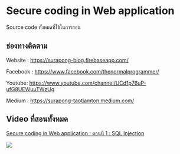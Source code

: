 # Secure coding in Web application

Source code ทั้งหมดที่ใช้ในการสอน

## ช่องทางติดตาม

Website : https://surapong-blog.firebaseapp.com/

Facebook : https://www.facebook.com/thenormalprogrammer/

Youtube: https://www.youtube.com/channel/UCd1p76uP-ufG8UEWuuTWzUg

Medium : https://surapong-taotiamton.medium.com/

## Video ที่สอนทั้งหมด

[Secure coding in Web application : ตอนที่ 1 : SQL Injection](https://youtu.be/onQOPXCutuM)

[![](https://img.youtube.com/vi/onQOPXCutuM/0.jpg)](https://youtu.be/onQOPXCutuM)